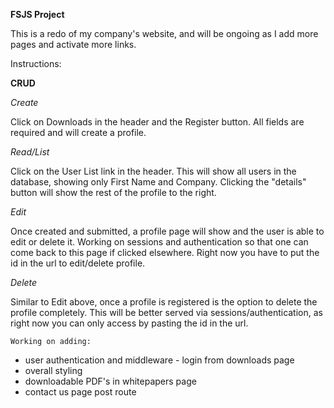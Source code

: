 **FSJS Project**

This is a redo of my company's website, and
will be ongoing as I add more pages and activate more links.

Instructions:

**CRUD**

_Create_

Click on Downloads in the header and the Register button. All fields are required and will create a profile.

_Read/List_

Click on the User List link in the header. This will show all users in the database, showing only First Name and Company.
Clicking the "details" button will show the rest of the profile to the right.

_Edit_

Once created and submitted, a profile page will show and the user is able to edit or delete it.
Working on sessions and authentication so that one can come back to this page if clicked elsewhere.
Right now you have to put the id in the url to edit/delete profile.

_Delete_

Similar to Edit above, once a profile is registered is the option to delete the profile completely.
This will be better served via sessions/authentication, as right now you can only access by pasting the id in the url.



`Working on adding:`
* user authentication and middleware - login from downloads page
* overall styling
* downloadable PDF's in whitepapers page
* contact us page post route 




